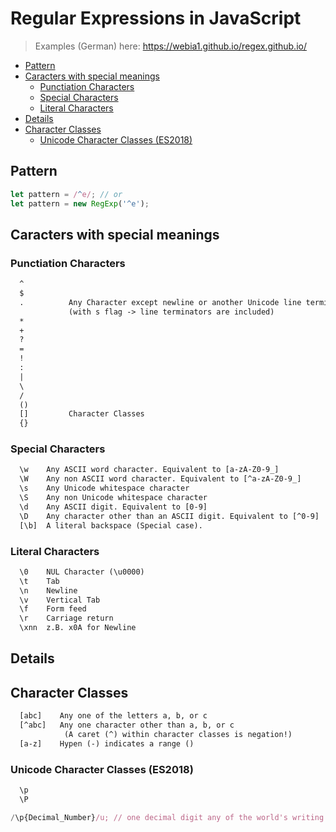 # Regular Expressions in JavaScript

> Examples (German) here: <https://webia1.github.io/regex.github.io/>

<!-- @import "[TOC]" {cmd="toc" depthFrom=2 depthTo=6 orderedList=false} -->

<!-- code_chunk_output -->

- [Pattern](#pattern)
- [Caracters with special meanings](#caracters-with-special-meanings)
  - [Punctiation Characters](#punctiation-characters)
  - [Special Characters](#special-characters)
  - [Literal Characters](#literal-characters)
- [Details](#details)
- [Character Classes](#character-classes)
  - [Unicode Character Classes (ES2018)](#unicode-character-classes-es2018)

<!-- /code_chunk_output -->

## Pattern

```javascript
let pattern = /^e/; // or
let pattern = new RegExp('^e');
```

## Caracters with special meanings

### Punctiation Characters

```txt
  ^
  $
  .          Any Character except newline or another Unicode line terminator
             (with s flag -> line terminators are included)
  *
  +
  ?
  =
  !
  :
  |
  \
  /
  ()
  []         Character Classes
  {}

```

### Special Characters

```txt
  \w    Any ASCII word character. Equivalent to [a-zA-Z0-9_]
  \W    Any non ASCII word character. Equivalent to [^a-zA-Z0-9_]
  \s    Any Unicode whitespace character
  \S    Any non Unicode whitespace character
  \d    Any ASCII digit. Equivalent to [0-9]
  \D    Any character other than an ASCII digit. Equivalent to [^0-9]
  [\b]  A literal backspace (Special case).
```

### Literal Characters

```txt
  \0    NUL Character (\u0000)
  \t    Tab
  \n    Newline
  \v    Vertical Tab
  \f    Form feed
  \r    Carriage return
  \xnn  z.B. x0A for Newline
```

## Details

## Character Classes

```txt
  [abc]    Any one of the letters a, b, or c
  [^abc]   Any one character other than a, b, or c
            (A caret (^) within character classes is negation!)
  [a-z]    Hypen (-) indicates a range ()
```

### Unicode Character Classes (ES2018)

```js
  \p
  \P

/\p{Decimal_Number}/u; // one decimal digit any of the world's writing system

```
